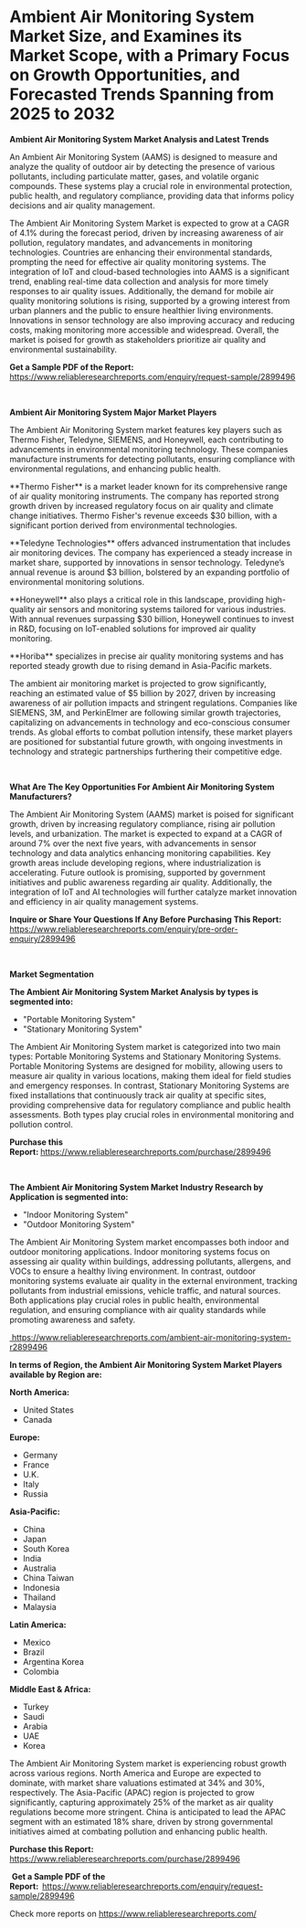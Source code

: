 <p><h1>Ambient Air Monitoring System Market Size, and Examines its Market Scope, with a Primary Focus on Growth Opportunities, and Forecasted Trends Spanning from 2025 to 2032</h1></p><p><strong>Ambient Air Monitoring System Market Analysis and Latest Trends</strong></p>
<p><p>An Ambient Air Monitoring System (AAMS) is designed to measure and analyze the quality of outdoor air by detecting the presence of various pollutants, including particulate matter, gases, and volatile organic compounds. These systems play a crucial role in environmental protection, public health, and regulatory compliance, providing data that informs policy decisions and air quality management.</p><p>The Ambient Air Monitoring System Market is expected to grow at a CAGR of 4.1% during the forecast period, driven by increasing awareness of air pollution, regulatory mandates, and advancements in monitoring technologies. Countries are enhancing their environmental standards, prompting the need for effective air quality monitoring systems. The integration of IoT and cloud-based technologies into AAMS is a significant trend, enabling real-time data collection and analysis for more timely responses to air quality issues. Additionally, the demand for mobile air quality monitoring solutions is rising, supported by a growing interest from urban planners and the public to ensure healthier living environments. Innovations in sensor technology are also improving accuracy and reducing costs, making monitoring more accessible and widespread. Overall, the market is poised for growth as stakeholders prioritize air quality and environmental sustainability.</p></p>
<p><strong>Get a Sample PDF of the Report:&nbsp;</strong> <a href="https://www.reliableresearchreports.com/enquiry/request-sample/2899496?utm_campaign=3290&utm_medium=2&utm_source=Github&utm_content=ia&utm_term=16032025&utm_id=ambient-air-monitoring-system">https://www.reliableresearchreports.com/enquiry/request-sample/2899496</a></p>
<p>&nbsp;</p>
<p><strong>Ambient Air Monitoring System Major Market Players</strong></p>
<p><p>The Ambient Air Monitoring System market features key players such as Thermo Fisher, Teledyne, SIEMENS, and Honeywell, each contributing to advancements in environmental monitoring technology. These companies manufacture instruments for detecting pollutants, ensuring compliance with environmental regulations, and enhancing public health.</p><p>**Thermo Fisher** is a market leader known for its comprehensive range of air quality monitoring instruments. The company has reported strong growth driven by increased regulatory focus on air quality and climate change initiatives. Thermo Fisher's revenue exceeds $30 billion, with a significant portion derived from environmental technologies.</p><p>**Teledyne Technologies** offers advanced instrumentation that includes air monitoring devices. The company has experienced a steady increase in market share, supported by innovations in sensor technology. Teledyne’s annual revenue is around $3 billion, bolstered by an expanding portfolio of environmental monitoring solutions.</p><p>**Honeywell** also plays a critical role in this landscape, providing high-quality air sensors and monitoring systems tailored for various industries. With annual revenues surpassing $30 billion, Honeywell continues to invest in R&D, focusing on IoT-enabled solutions for improved air quality monitoring. </p><p>**Horiba** specializes in precise air quality monitoring systems and has reported steady growth due to rising demand in Asia-Pacific markets. </p><p>The ambient air monitoring market is projected to grow significantly, reaching an estimated value of $5 billion by 2027, driven by increasing awareness of air pollution impacts and stringent regulations. Companies like SIEMENS, 3M, and PerkinElmer are following similar growth trajectories, capitalizing on advancements in technology and eco-conscious consumer trends. As global efforts to combat pollution intensify, these market players are positioned for substantial future growth, with ongoing investments in technology and strategic partnerships furthering their competitive edge.</p></p>
<p>&nbsp;</p>
<p><strong>What Are The Key Opportunities For Ambient Air Monitoring System Manufacturers?</strong></p>
<p><p>The Ambient Air Monitoring System (AAMS) market is poised for significant growth, driven by increasing regulatory compliance, rising air pollution levels, and urbanization. The market is expected to expand at a CAGR of around 7% over the next five years, with advancements in sensor technology and data analytics enhancing monitoring capabilities. Key growth areas include developing regions, where industrialization is accelerating. Future outlook is promising, supported by government initiatives and public awareness regarding air quality. Additionally, the integration of IoT and AI technologies will further catalyze market innovation and efficiency in air quality management systems.</p></p>
<p><strong>Inquire or Share Your Questions If Any Before Purchasing This Report:</strong> <a href="https://www.reliableresearchreports.com/enquiry/pre-order-enquiry/2899496?utm_campaign=3290&utm_medium=2&utm_source=Github&utm_content=ia&utm_term=16032025&utm_id=ambient-air-monitoring-system">https://www.reliableresearchreports.com/enquiry/pre-order-enquiry/2899496</a></p>
<p>&nbsp;</p>
<p><strong>Market Segmentation</strong></p>
<p><strong>The Ambient Air Monitoring System Market Analysis by types is segmented into:</strong></p>
<p><ul><li>"Portable Monitoring System"</li><li>"Stationary Monitoring System"</li></ul></p>
<p><p>The Ambient Air Monitoring System market is categorized into two main types: Portable Monitoring Systems and Stationary Monitoring Systems. Portable Monitoring Systems are designed for mobility, allowing users to measure air quality in various locations, making them ideal for field studies and emergency responses. In contrast, Stationary Monitoring Systems are fixed installations that continuously track air quality at specific sites, providing comprehensive data for regulatory compliance and public health assessments. Both types play crucial roles in environmental monitoring and pollution control.</p></p>
<p><strong>Purchase this Report:&nbsp;</strong><a href="https://www.reliableresearchreports.com/purchase/2899496?utm_campaign=3290&utm_medium=2&utm_source=Github&utm_content=ia&utm_term=16032025&utm_id=ambient-air-monitoring-system">https://www.reliableresearchreports.com/purchase/2899496</a></p>
<p>&nbsp;</p>
<p><strong>The Ambient Air Monitoring System Market Industry Research by Application is segmented into:</strong></p>
<p><ul><li>"Indoor Monitoring System"</li><li>"Outdoor Monitoring System"</li></ul></p>
<p><p>The Ambient Air Monitoring System market encompasses both indoor and outdoor monitoring applications. Indoor monitoring systems focus on assessing air quality within buildings, addressing pollutants, allergens, and VOCs to ensure a healthy living environment. In contrast, outdoor monitoring systems evaluate air quality in the external environment, tracking pollutants from industrial emissions, vehicle traffic, and natural sources. Both applications play crucial roles in public health, environmental regulation, and ensuring compliance with air quality standards while promoting awareness and safety.</p></p>
<p><a href="https://www.reliableresearchreports.com/ambient-air-monitoring-system-r2899496?utm_campaign=3290&utm_medium=2&utm_source=Github&utm_content=ia&utm_term=16032025&utm_id=ambient-air-monitoring-system">&nbsp;https://www.reliableresearchreports.com/ambient-air-monitoring-system-r2899496</a></p>
<p><strong>In terms of Region, the Ambient Air Monitoring System Market Players available by Region are:</strong></p>
<p>
    <p> <strong> North America: </strong>
        <ul>
            <li>United States</li>
            <li>Canada</li>
        </ul>
        </p> 
    <p> <strong> Europe: </strong>
        <ul>
            <li>Germany</li>
            <li>France</li>
            <li>U.K.</li>
            <li>Italy</li>
            <li>Russia</li>
        </ul>
        </p> 
    <p> <strong> Asia-Pacific: </strong>
        <ul>
            <li>China</li>
            <li>Japan</li>
            <li>South Korea</li>
            <li>India</li>
            <li>Australia</li>
            <li>China Taiwan</li>
            <li>Indonesia</li>
            <li>Thailand</li>
            <li>Malaysia</li>
        </ul>
        </p> 
    <p> <strong> Latin America: </strong>
        <ul>
            <li>Mexico</li>
            <li>Brazil</li>
            <li>Argentina Korea</li>
            <li>Colombia</li>
        </ul>
        </p> 
    <p> <strong> Middle East & Africa: </strong>
        <ul>
            <li>Turkey</li>
            <li>Saudi</li>
            <li>Arabia</li>
            <li>UAE</li>
            <li>Korea</li>
        </ul>
    </p>
    </p>
<p><p>The Ambient Air Monitoring System market is experiencing robust growth across various regions. North America and Europe are expected to dominate, with market share valuations estimated at 34% and 30%, respectively. The Asia-Pacific (APAC) region is projected to grow significantly, capturing approximately 25% of the market as air quality regulations become more stringent. China is anticipated to lead the APAC segment with an estimated 18% share, driven by strong governmental initiatives aimed at combating pollution and enhancing public health.</p></p>
<p><strong>Purchase this Report: </strong><a href="https://www.reliableresearchreports.com/purchase/2899496?utm_campaign=3290&utm_medium=2&utm_source=Github&utm_content=ia&utm_term=16032025&utm_id=ambient-air-monitoring-system">https://www.reliableresearchreports.com/purchase/2899496</a></p>
<p>&nbsp;<strong>Get a Sample PDF of the Report:&nbsp;&nbsp;</strong><a href="https://www.reliableresearchreports.com/enquiry/request-sample/2899496?utm_campaign=3290&utm_medium=2&utm_source=Github&utm_content=ia&utm_term=16032025&utm_id=ambient-air-monitoring-system">https://www.reliableresearchreports.com/enquiry/request-sample/2899496</a></p>
<p><strong></strong></p>
<p>Check more reports on <a href="https://www.reliableresearchreports.com/?utm_campaign=3290&utm_medium=2&utm_source=Github&utm_content=ia&utm_term=16032025&utm_id=ambient-air-monitoring-system">https://www.reliableresearchreports.com/</a></p>